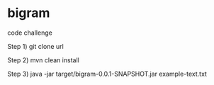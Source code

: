 # bigram
code challenge 

Step 1) git clone url

Step 2) mvn clean install

Step 3) java -jar target/bigram-0.0.1-SNAPSHOT.jar example-text.txt
